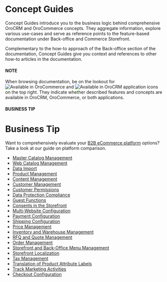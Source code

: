 <!-- meta: description = Key conceptual use cases and how-to guides -->

# Concept Guides

Concept Guides introduce you to the business logic behind comprehensive OroCRM and OroCommerce concepts. They aggregate information, explore various use-cases and serve as reference points to the feature-based documentation under Back-office and Commerce Storefront.

Complementary to the how-to approach of the Back-office section of the documentation, Concept Guides give you context and references to other how-to articles in the documentation.

#### NOTE
When browsing documentation, be on the lookout for  ![Available in OroCommerce](user/img/doctypes/commerce-icon-logo.png)  and ![Available in OroCRM](user/img/doctypes/crm-icon-logo.png)  application icons on the top right. They indicate whether described features and concepts are available in OroCRM, OroCommerce, or both applications.

#### BUSINESS TIP
# Business Tip

Want to comprehensively evaluate your <a href="https://oroinc.com/b2b-ecommerce/b2b-ecommerce-comparison" target="_blank">B2B eCommerce platform</a> options? Take a look at our guide on platform comparison.

<ul class="tag-cloud">

  <li><a class="" href="master-catalog/">Master Catalog Management</a></li>
  <li><a class="tag-very-important" href="content-management/web-catalog/">Web Catalog Management</a></li>
  <li><a class="" href="data-import/">Data Import</a></li>
  <li><a class="tag-important" href="product-management/">Product Management</a></li>
  <li><a class="tag-important" href="content-management/">Content Management</a></li>
  <li><a class="tag-very-important" href="customers/">Customer Management</a></li>
  <li><a class="tag-very-important" href="customer-permissions/">Customer Permissions</a></li>
  <li><a class="" href="consents/">Data Protection Compliance</a></li>
  <li><a class="tag-very-important" href="guests/">Guest Functions</a></li>
  <li><a class="" href="consents/add-consent/">Consents in the Storefront</a></li>
  <li><a class="tag-very-important" href="websites/">Multi-Website Configuration</a></li>
  <li><a class="tag-important" href="payment-configuration/">Payment Configuration</a></li>
  <li><a class="" href="shipping-configuration/">Shipping Configuration</a></li>
  <li><a class="tag-very-important" href="pricing/">Price Management</a></li>
  <li><a class="" href="inventory/">Inventory and Warehouse Management</a></li>
  <li><a class="tag-important" href="rfq-quotes/">RFQ and Quote Management</a></li>
  <li><a class="tag-very-important" href="orders/">Order Management</a></li>
  <li><a class="" href="menus/">Storefront and Back-Office Menu Management</a></li>
  <li><a class="tag-important" href="localization/">Storefront Localization</a></li>
  <li><a class="tag-very-important" href="taxes/">Tax Management</a></li>
  <li><a class="" href="localization/label-translation/">Translation of Product Attribute Labels</a></li>
  <li><a class="" href="marketing-automation/">Track Marketing Activities</a></li>
  <li><a class="" href="checkout/">Checkout Configuration</a></li>
</ul>
<!-- fa-bars = fa-navicon -->
<!-- Ic Tiles is used as Set As Default in saved views, and as tiles in display layout options -->
<!-- IcPencil refers to Rename in Commerce and Inline Editing in CRM -->
<!-- Check mark in the square. -->
<!-- SortDesc is also used as drop-down arrow -->
